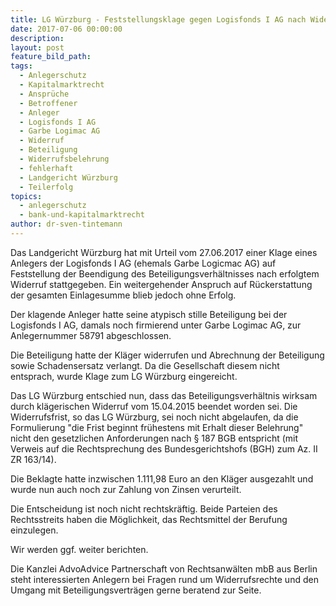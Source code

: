 ```yaml
---
title: LG Würzburg - Feststellungsklage gegen Logisfonds I AG nach Widerruf erfolgreich
date: 2017-07-06 00:00:00
description:
layout: post
feature_bild_path:
tags:
  - Anlegerschutz
  - Kapitalmarktrecht
  - Ansprüche
  - Betroffener
  - Anleger
  - Logisfonds I AG
  - Garbe Logimac AG
  - Widerruf
  - Beteiligung
  - Widerrufsbelehrung
  - fehlerhaft
  - Landgericht Würzburg
  - Teilerfolg
topics:
  - anlegerschutz
  - bank-und-kapitalmarktrecht
author: dr-sven-tintemann
---
```



Das Landgericht Würzburg hat mit Urteil vom 27.06.2017 einer Klage eines Anlegers der Logisfonds I AG (ehemals Garbe Logicmac AG) auf Feststellung der Beendigung des Beteiligungsverhältnisses nach erfolgtem Widerruf stattgegeben. Ein weitergehender Anspruch auf Rückerstattung der gesamten Einlagesumme blieb jedoch ohne Erfolg.

Der klagende Anleger hatte seine atypisch stille Beteiligung bei der Logisfonds I AG, damals noch firmierend unter Garbe Logimac AG, zur Anlegernummer 58791 abgeschlossen.

Die Beteiligung hatte der Kläger widerrufen und Abrechnung der Beteiligung sowie Schadensersatz verlangt. Da die Gesellschaft diesem nicht entsprach, wurde Klage zum LG Würzburg eingereicht.

Das LG Würzburg entschied nun, dass das Beteiligungsverhältnis wirksam durch klägerischen Widerruf vom 15.04.2015 beendet worden sei. Die Widerrufsfrist, so das LG Würzburg, sei noch nicht abgelaufen, da die Formulierung "die Frist beginnt frühestens mit Erhalt dieser Belehrung" nicht den gesetzlichen Anforderungen nach § 187 BGB entspricht (mit Verweis auf die Rechtsprechung des Bundesgerichtshofs (BGH) zum Az. II ZR 163/14).

Die Beklagte hatte inzwischen 1.111,98 Euro an den Kläger ausgezahlt und wurde nun auch noch zur Zahlung von Zinsen verurteilt.

Die Entscheidung ist noch nicht rechtskräftig. Beide Parteien des Rechtsstreits haben die Möglichkeit, das Rechtsmittel der Berufung einzulegen.

Wir werden ggf. weiter berichten.

Die Kanzlei AdvoAdvice Partnerschaft von Rechtsanwälten mbB aus Berlin steht interessierten Anlegern bei Fragen rund um Widerrufsrechte und den Umgang mit Beteiligungsverträgen gerne beratend zur Seite.